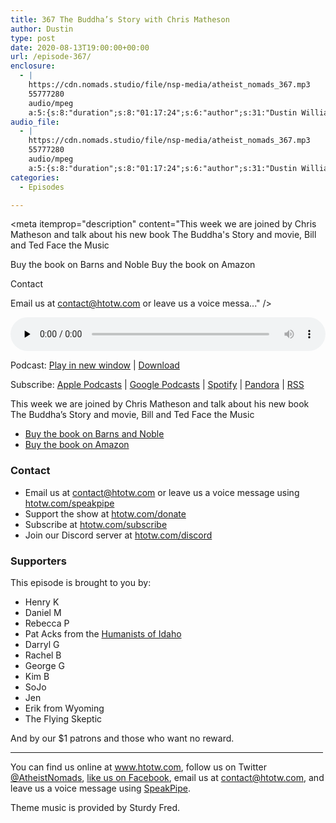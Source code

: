 ```yaml
---
title: 367 The Buddha’s Story with Chris Matheson
author: Dustin
type: post
date: 2020-08-13T19:00:00+00:00
url: /episode-367/
enclosure:
  - |
    https://cdn.nomads.studio/file/nsp-media/atheist_nomads_367.mp3
    55777280
    audio/mpeg
    a:5:{s:8:"duration";s:8:"01:17:24";s:6:"author";s:31:"Dustin Williams, Chris Matheson";s:8:"explicit";s:1:"1";s:13:"episode_title";s:38:"The Buddha's Story with Chris Matheson";s:10:"episode_no";s:3:"367";}
audio_file:
  - |
    https://cdn.nomads.studio/file/nsp-media/atheist_nomads_367.mp3
    55777280
    audio/mpeg
    a:5:{s:8:"duration";s:8:"01:17:24";s:6:"author";s:31:"Dustin Williams, Chris Matheson";s:8:"explicit";s:1:"1";s:13:"episode_title";s:38:"The Buddha's Story with Chris Matheson";s:10:"episode_no";s:3:"367";}
categories:
  - Episodes

---
```

<div itemscope itemtype="http://schema.org/AudioObject">
  <meta itemprop="name" content="367 The Buddha&#8217;s Story with Chris Matheson" />
  
  <meta itemprop="uploadDate" content="2020-08-13T13:00:00-06:00" />
  
  <meta itemprop="encodingFormat" content="audio/mpeg" />
  
  <meta itemprop="duration" content="PT1H17M24S" />
  
  <meta itemprop="description" content="This week we are joined by Chris Matheson and talk about his new book The Buddha's Story and movie, Bill and Ted Face the Music

Buy the book on Barns and Noble
Buy the book on Amazon


Contact

Email us at contact@htotw.com or leave us a voice messa..." />
  
  <meta itemprop="contentUrl" content="https://dts.podtrac.com/redirect.mp3/cdn.nomads.studio/file/nsp-media/atheist_nomads_367.mp3" />
  
  <meta itemprop="contentSize" content="53.2" />
  </p> 
  
  <div class="powerpress_player" id="powerpress_player_8630">
    <audio class="wp-audio-shortcode" id="audio-4508-374" preload="none" style="width: 100%;" controls="controls"><source type="audio/mpeg" src="https://dts.podtrac.com/redirect.mp3/cdn.nomads.studio/file/nsp-media/atheist_nomads_367.mp3?_=374" /><a href="https://dts.podtrac.com/redirect.mp3/cdn.nomads.studio/file/nsp-media/atheist_nomads_367.mp3">https://dts.podtrac.com/redirect.mp3/cdn.nomads.studio/file/nsp-media/atheist_nomads_367.mp3</a></audio>
  </div>
</div>

<p class="powerpress_links powerpress_links_mp3">
  Podcast: <a href="https://dts.podtrac.com/redirect.mp3/cdn.nomads.studio/file/nsp-media/atheist_nomads_367.mp3" class="powerpress_link_pinw" target="_blank" title="Play in new window" onclick="return powerpress_pinw('https://htotw.com/?powerpress_pinw=4508-podcast');" rel="nofollow">Play in new window</a> | <a href="https://dts.podtrac.com/redirect.mp3/cdn.nomads.studio/file/nsp-media/atheist_nomads_367.mp3" class="powerpress_link_d" title="Download" rel="nofollow" download="atheist_nomads_367.mp3">Download</a>
</p>

<p class="powerpress_links powerpress_subscribe_links">
  Subscribe: <a href="https://podcasts.apple.com/us/podcast/humanists-take-on-the-world/id530050098?mt=2&ls=1" class="powerpress_link_subscribe powerpress_link_subscribe_itunes" target="_blank" title="Subscribe on Apple Podcasts" rel="nofollow">Apple Podcasts</a> | <a href="https://www.google.com/podcasts?feed=aHR0cDovL2F0aGVpc3Rub21hZHMubGlic3luLmNvbS9yc3M%3D" class="powerpress_link_subscribe powerpress_link_subscribe_googleplay" target="_blank" title="Subscribe on Google Podcasts" rel="nofollow">Google Podcasts</a> | <a href="https://open.spotify.com/show/3LzK2xZGike6Tc1GEMtMbr?si=LieN9SNuTpq96smuaUsH8A" class="powerpress_link_subscribe powerpress_link_subscribe_spotify" target="_blank" title="Subscribe on Spotify" rel="nofollow">Spotify</a> | <a href="https://www.pandora.com/podcast/atheist-nomads/PC:10122?corr=62071012&part=ug" class="powerpress_link_subscribe powerpress_link_subscribe_pandora" target="_blank" title="Subscribe on Pandora" rel="nofollow">Pandora</a> | <a href="https://htotw.com/feed/podcast/" class="powerpress_link_subscribe powerpress_link_subscribe_rss" target="_blank" title="Subscribe via RSS" rel="nofollow">RSS</a>
</p>

This week we are joined by Chris Matheson and talk about his new book The Buddha&#8217;s Story and movie, Bill and Ted Face the Music

  * <a href="https://www.barnesandnoble.com/w/the-buddhas-story-chris-matheson/1134287011?ean=9781634312004" target="_blank" rel="noopener noreferrer">Buy the book on Barns and Noble</a>
  * <a href="https://amzn.to/3kEnDfX" target="_blank" rel="noopener noreferrer">Buy the book on Amazon</a>

<!--more-->

### Contact

  * Email us at <a href="mailto:contact@htotw.com” target=" rel="noopener noreferrer">contact@htotw.com</a> or leave us a voice message using <a href="https://htotw.com/speakpipe" target="_blank" rel="noopener noreferrer">htotw.com/speakpipe</a>
  * Support the show at <a href="https://htotw.com/donate" target="_blank" rel="payment noopener noreferrer">htotw.com/donate</a>
  * Subscribe at <a href="https://htotw.com/subscribe" target="_blank" rel="noopener noreferrer">htotw.com/subscribe</a>
  * Join our Discord server at <a href="https://htotw.com/discord" target="_blank" rel="noopener noreferrer">htotw.com/discord</a>

### Supporters

This episode is brought to you by:

  * Henry K
  * Daniel M
  * Rebecca P
  * Pat Acks from the <a href="https://www.humanistsofidaho.org" target="_blank" rel="noopener noreferrer">Humanists of Idaho</a>
  * Darryl G
  * Rachel B
  * George G
  * Kim B
  * SoJo
  * Jen
  * Erik from Wyoming
  * The Flying Skeptic

And by our $1 patrons and those who want no reward.

<hr width="500" />

You can find us online at <a href="https://www.htotw.com/" target="_blank" rel="noopener noreferrer">www.htotw.com</a>, follow us on Twitter <a href="https://twitter.com/AtheistNomads" target="_blank" rel="noopener noreferrer">@AtheistNomads</a>, <a href="https://htotw.com/facebook" target="_blank" rel="noopener noreferrer">like us on Facebook</a>, email us at <contact@htotw.com>, and leave us a voice message using <a href="https://htotw.com/speakpipe" target="_blank" rel="noopener noreferrer">SpeakPipe</a>.

Theme music is provided by Sturdy Fred.